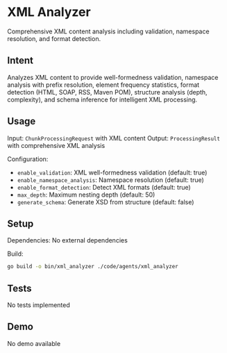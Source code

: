 # XML Analyzer

Comprehensive XML content analysis including validation, namespace resolution, and format detection.

## Intent

Analyzes XML content to provide well-formedness validation, namespace analysis with prefix resolution, element frequency statistics, format detection (HTML, SOAP, RSS, Maven POM), structure analysis (depth, complexity), and schema inference for intelligent XML processing.

## Usage

Input: `ChunkProcessingRequest` with XML content
Output: `ProcessingResult` with comprehensive XML analysis

Configuration:
- `enable_validation`: XML well-formedness validation (default: true)
- `enable_namespace_analysis`: Namespace resolution (default: true)
- `enable_format_detection`: Detect XML formats (default: true)
- `max_depth`: Maximum nesting depth (default: 50)
- `generate_schema`: Generate XSD from structure (default: false)

## Setup

Dependencies: No external dependencies

Build:
```bash
go build -o bin/xml_analyzer ./code/agents/xml_analyzer
```

## Tests

No tests implemented

## Demo

No demo available
